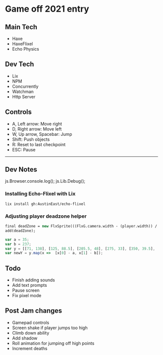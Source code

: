 # Game off 2021 entry

## Main Tech
- Haxe
- HaxeFlixel
- Echo Physics

## Dev Tech
- Lix
- NPM
- Concurrently
- Watchman
- Http Server
## Controls
- A, Left arrow: Move right
- D, Right arrow: Move left
- W, Up arrow, Spacebar: Jump
- Shift: Push objects
- R: Reset to last checkpoint
- ESC: Pause

---
## Dev Notes

js.Browser.console.log();
js.Lib.Debug();
### Installing Echo-Flixel with Lix
```
lix install gh:AustinEast/echo-flixel
```

### Adjusting player deadzone helper
```haxe
final deadZone = new FlxSprite(((FlxG.camera.width - (player.width)) / 2) - 200, ((FlxG.camera.height - player.height) / 2 - player.height * 0.25)).makeGraphic(Std.int(player.width), Std.int(player.height), 0xFF000000);
add(deadZone);
```

```js
var a = 35;
var b = 237;
var y = [[71, 138], [125, 88.5], [205.5, 48], [275, 33], [350, 39.5], [418, 65.5], [445.5, 88.5]];
var newY = y.map(x =>  [x[0] - a, x[1] - b]);
```

## Todo
- Finish adding sounds
- Add text prompts
- Pause screen
- Fix pixel mode

## Post Jam changes
- Gamepad controls
- Screen shake if player jumps too high
- Climb down ability
- Add shadow
- Roll animation for jumping off high points
- Increment deaths
